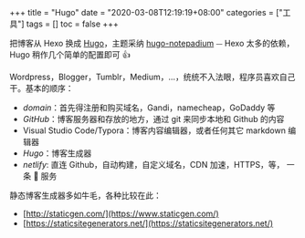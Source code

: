 +++
title = "Hugo"
date = "2020-03-08T12:19:19+08:00"
categories = ["工具"]
tags = []
toc = false
+++

把博客从 Hexo 换成 [Hugo](https://gohugo.io/)，主题采纳 [hugo-notepadium](https://github.com/cntrump/hugo-notepadium) ⏤ Hexo 太多的依赖，Hugo 稍作几个简单的配置即可 👍

<!--more-->

Wordpress，Blogger，Tumblr，Medium，...，统统不入法眼，程序员喜欢自己干。基本的顺序：

-   _domain_：首先得注册和购买域名，Gandi，namecheap，GoDaddy 等
-   _GitHub_：博客服务器和存放的地方，通过 git 来同步本地和 Github 的内容
-   Visual Studio Code/Typora：博客内容编辑器，或者任何其它 markdown 编辑器
-   _Hugo_：博客生成器
-   _netlify_: 直连 Github，自动构建，自定义域名，CDN 加速，HTTPS，等， 一条 🐉 服务

静态博客生成器多如牛毛，各种比较在此：

-   [http://staticgen.com/](https://www.staticgen.com/)
-   [https://staticsitegenerators.net/](https://staticsitegenerators.net/)
